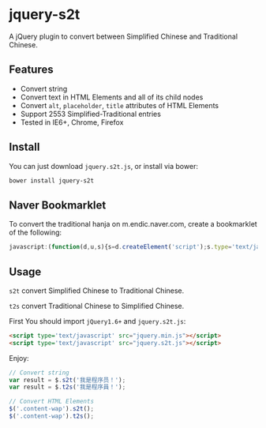 
# jquery-s2t

A jQuery plugin to convert between Simplified Chinese and Traditional Chinese.

## Features
- Convert string
- Convert text in HTML Elements and all of its child nodes
- Convert `alt`, `placeholder`, `title` attributes of HTML Elements
- Support 2553 Simplified-Traditional entries
- Tested in IE6+, Chrome, Firefox

## Install

You can just download `jquery.s2t.js`, or install via bower:

```sh
bower install jquery-s2t
```

## Naver Bookmarklet

To convert the traditional hanja on m.endic.naver.com, create a bookmarklet of the following:

``` javascript
javascript:(function(d,u,s){s=d.createElement('script');s.type='text/javascript';s.charset='utf-8';s.src=u;d.head.appendChild(s);s.onload=function(){jQuery('span.hanja').t2s()}})(document,'https://cdn.rawgit.com/hstolz/jquery-s2t/2eb948a9/jquery.s2t.js')
```

## Usage

`s2t` convert Simplified Chinese to Traditional Chinese.

`t2s` convert Traditional Chinese to Simplified Chinese.

First You should import `jQuery1.6+` and `jquery.s2t.js`:

``` html
<script type='text/javascript' src="jquery.min.js"></script>
<script type='text/javascript' src="jquery.s2t.js"></script>
```

Enjoy:

``` javascript
// Convert string
var result = $.s2t('我是程序员！');
var result = $.t2s('我是程序員！');

// Convert HTML Elements
$('.content-wap').s2t();
$('.content-wap').t2s();
```
